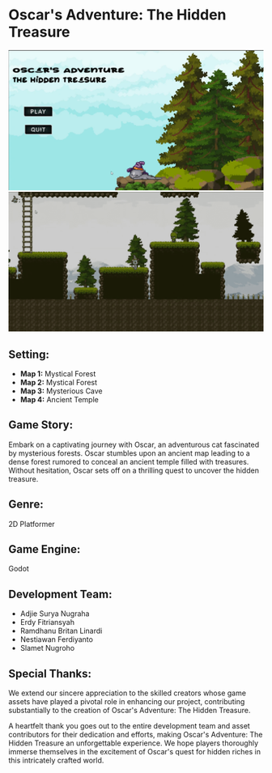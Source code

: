 # Oscar's Adventure: The Hidden Treasure

![preview img](./assets/preview1.png)
![preview img](./assets/preview2.png)

## Setting:

- **Map 1:** Mystical Forest
- **Map 2:** Mystical Forest
- **Map 3:** Mysterious Cave
- **Map 4:** Ancient Temple

## Game Story:

Embark on a captivating journey with Oscar, an adventurous cat fascinated by mysterious forests. Oscar stumbles upon an ancient map leading to a dense forest rumored to conceal an ancient temple filled with treasures. Without hesitation, Oscar sets off on a thrilling quest to uncover the hidden treasure.

## Genre:

2D Platformer

## Game Engine:

Godot

## Development Team:

- Adjie Surya Nugraha
- Erdy Fitriansyah
- Ramdhanu Britan Linardi
- Nestiawan Ferdiyanto
- Slamet Nugroho

## Special Thanks:

We extend our sincere appreciation to the skilled creators whose game assets have played a pivotal role in enhancing our project, contributing substantially to the creation of Oscar's Adventure: The Hidden Treasure.

A heartfelt thank you goes out to the entire development team and asset contributors for their dedication and efforts, making Oscar's Adventure: The Hidden Treasure an unforgettable experience. We hope players thoroughly immerse themselves in the excitement of Oscar's quest for hidden riches in this intricately crafted world.
